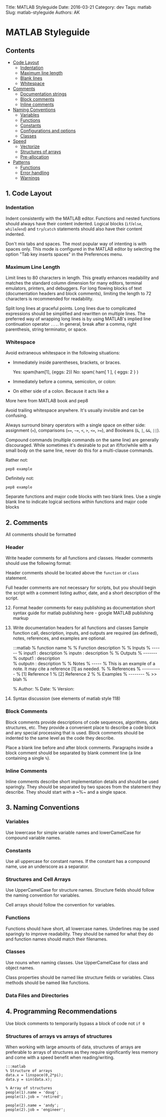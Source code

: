 Title: MATLAB Styleguide
Date: 2016-03-21
Category: dev
Tags: matlab
Slug: matlab-styleguide
Authors: AK


# MATLAB Styleguide


## Contents
* [Code Layout](#code-layout)
    * [Indentation](#indentation)
    * [Maximum line length](#maximum-line-length)
    * [Blank lines](#blank-lines)
    * [Whitespace](#whitespace)
* [Comments](#comments)
    * [Documentation strings](#documentation-strings)
    * [Block comments](#block-comments)
    * [Inline comments](#inline-comments)
* [Naming Conventions](#naming-conventions)
    * [Variables](#variables)
    * [Functions](#functions)
    * [Constants](#constants)
    * [Configurations and options](#configuration-and-options)
    * [Classes](#classes)
* [Speed](#speed)
    * [Vectorize](#vectorize)
    * [Structures of arrays](#structures-of-arrays)
    * [Pre-allocation](#pre-allocation)
* [Patterns](#patterns)
    * [Functions](#functions)
    * [Error handling](#error-handling)
    * [Warnings](#warnings)



## 1. Code Layout

### Indentation

Indent consistently with the MATLAB editor. Functions and nested functions should always have their content indented. Logical blocks (`if`/`else`, `while`/`end`) and `try`/`catch` statements should also have their content indented.

Don't mix tabs and spaces. The most popular way of intenting is with spaces only. This mode is configured in the MATLAB editor by selecting the option "Tab key inserts spaces" in the Preferences menu.


### Maximum Line Length

Limit lines to 80 characters in length. This greatly enhances readability and matches the standard column dimension for many editors, terminal emulators, printers, and debuggers. For long flowing blocks of text (documentation headers and block comments), limiting the length to 72 characters is recommended for readability.

Split long lines at graceful points. Long lines due to complicated expressions should be simplified and rewritten on multiple lines. The preferred way of wrapping long lines is by using MATLAB's implied line continuation operator `...`. In general, break after a comma, right parenthesis, string terminator, or space. 


### Whitespace

Avoid extraneous whitespace in the following situations:

* Immediately inside parentheses, brackets, or braces.

    Yes: spam(ham[1], {eggs: 2})
    No:  spam( ham[ 1 ], { eggs: 2 } )

* Immediately before a comma, semicolon, or colon:

* On either side of a colon. Because it acts like a 

More here from MATLAB book and pep8



Avoid trailing whitespace anywhere. It's usually invisible and can be confusing.

Always surround binary operators with a single space on either side: assignment (`=`), comparisons (`==`, `~=`, `<`, `>`, `<=`, `>=`), and Booleans (`&`, `|`, `&&`, `||`).


Compound commands (multiple commands on the same line) are generally discouraged. While sometimes it's desirable to put an if/for/while with a small body on the same line, never do this for a multi-clause commands.

Rather not:

    pep8 example

Definitely not:

    pep8 example

Separate functions and major code blocks with two blank lines. Use a single blank line to indicate logical sections within functions and major code blocks


## 2. Comments

All comments should be formatted 

### Header

Write header comments for all functions and classes. Header comments should use the following format:
 





Header comments should be located above the `function` or `class` statement. 

Full header comments are not necessary for scripts, but you should begin the script with a comment listing author, date, and a short description of the script.




12. Format header comments for easy publishing as documentation
short syntax guide for matlab publishing here - google MATLAB publishing markup

13. Write documentation headers for all functions and classes
Sample function call, description, inputs, and outputs are required (as defined), notes, references, and examples are optional.

    :::matlab
    % function name
    % 
    % Function description
    %
    % Inputs
    % ------
    % input1 : description 
    % inputn : description 
    %
    % Outputs
    % -------
    % output1 : description  
    % outputn : description
    % 
    % Notes
    % -----
    % This is an example of a note. It may cite a reference [1] as needed.
    %
    % References
    % ----------
    % [1] Reference 1
    % [2] Reference 2
    % 
    % Examples
    % --------
    % >> blah
    %
    
    % Author: 
    % Date: 
    % Version: 

14. Syntax discussion (see elements of matlab style 118)


### Block Comments

Block comments provide descriptions of code sequences, algorithms, data structures, etc. They provide a convenient place to describe a code block and any special processing that is used. Block comments should be indented to the same level as the code they describe.   

Place a blank line before and after block comments. Paragraphs inside a block comment should be separated by  blank comment line (a line containing a single `%`).


### Inline Comments

Inline comments describe short implementation details and should be used sparingly. They should be separated by two spaces from the statement they describe. They should start with a ~%~ and a single space.


## 3. Naming Conventions

### Variables
Use lowercase for simple variable names and lowerCamelCase for compound variable names. 


### Constants
Use all uppercase for constant names. If the constant has a compound name, use an underscore as a separator.


### Structures and Cell Arrays
Use UpperCamelCase for structure names. Structure fields should follow the naming convention for variables.

Cell arrays should follow the convention for variables.


### Functions
Functions should have short, all lowercase names. Underlines may be used sparingly to improve readability. They should be named for what they do and function names should match their filenames.


### Classes
Use nouns when naming classes. Use UpperCamelCase for class and object names. 

Class properties should be named like structure fields or variables. Class methods should be named like functions.


### Data Files and Directories


## 4. Programming Recommendations

Use block comments to temporarily bypass a block of code
    not `if 0`


### <a name="structures-of-arrays"></a>Structures of arrays vs arrays of structures

When working with large amounts of data, structures of arrays are preferable to arrays of structures as they require significantly less memory and come with a speed benefit when reading/writing.

    :::matlab
    % Structure of arrays
    data.x = linspace(0,2*pi);
    data.y = sin(data.x);

    % Array of structures
    people(1).name = 'doug';
    people(1).job = 'retired';
    
    people(2).name = 'andy';
    people(2).job = 'engineer';


